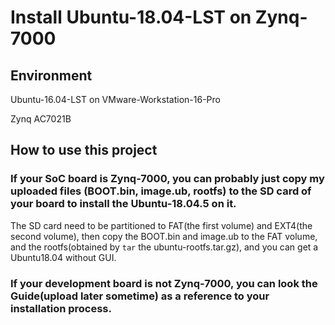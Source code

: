 # Install Ubuntu-18.04-LST on Zynq-7000

## Environment
Ubuntu-16.04-LST on VMware-Workstation-16-Pro

Zynq AC7021B

## How to use this project
### If your SoC board is Zynq-7000, you can probably just copy my uploaded files (BOOT.bin, image.ub, rootfs) to the SD card of your board to install the Ubuntu-18.04.5 on it. 

The SD card need to be partitioned to FAT(the first volume) and EXT4(the second volume), then copy the BOOT.bin and image.ub to the FAT volume, and the rootfs(obtained by `tar` the ubuntu-rootfs.tar.gz), and you can get a Ubuntu18.04 without GUI.

### If your development board is not Zynq-7000, you can look the Guide(upload later sometime) as a reference to your installation process.
